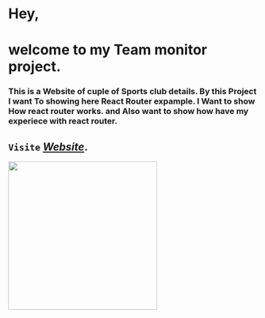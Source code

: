 
# Hey, 
# welcome to my Team monitor project.
### This is a Website of cuple of Sports club details. By this Project I want To showing here React Router expample. I Want to show How react router works. and Also want to show how have my  experiece with react router. 


## `Visite` ***[Website](https://react-router-asnmnt.netlify.app)***.

<img width="300px" src="https://i.ibb.co/PjqRcb5/Screenshot-31.png" />



